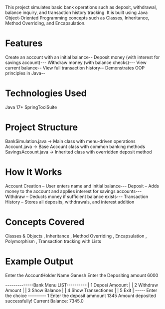 This project simulates basic bank operations such as deposit, withdrawal, balance inquiry, and transaction history tracking.
It is built using Java Object-Oriented Programming concepts such as Classes, Inheritance, Method Overriding, and Encapsulation.

# Features
Create an account with an initial balance--
Deposit money (with interest for savings account)---
Withdraw money (with balance checks)---
View current balance--
View full transaction history--
Demonstrates OOP principles in Java--

# Technologies Used

Java 17+
SpringToolSuite
# Project Structure
BankSimulation.java        → Main class with menu-driven operations
Account.java               → Base Account class with common banking methods
SavingsAccount.java        → Inherited class with overridden deposit method

# How It Works

Account Creation – User enters name and initial balance---
Deposit – Adds money to the account and applies interest for savings accounts---
Withdraw – Deducts money if sufficient balance exists---
Transaction History – Stores all deposits, withdrawals, and interest addition
# Concepts Covered

Classes & Objects ,
Inheritance ,
Method Overriding ,
Encapsulation ,
Polymorphism ,
Transaction tracking with Lists
# Example Output
Enter the AccountHolder Name
Ganesh
Enter the Depositing amount
6000

--------------Bank Menu LIST----------
|   1 Deposi Amoount   |
|   2 Withdraw Amount  |
|   3 Show Balance     |
|   4 Show Transectiones |
|   5 Exit |
-----   Enter the choice ---------
1
Enter the deposit ammount
1345
Amount deposited successfully! Current Balance: 7345.0
